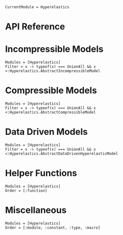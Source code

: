 ```@meta
CurrentModule = Hyperelastics
```

# API Reference

# Incompressible Models

```@autodocs
Modules = [Hyperelastics]
Filter = x -> typeof(x) === UnionAll && x <:Hyperelastics.AbstractIncompressibleModel
```

# Compressible Models

```@autodocs
Modules = [Hyperelastics]
Filter = x -> typeof(x) === UnionAll && x <:Hyperelastics.AbstractCompressibleModel
```

# Data Driven Models

```@autodocs
Modules = [Hyperelastics]
Filter = x -> typeof(x) === UnionAll && x <:Hyperelastics.AbstractDataDrivenHyperelasticModel
```

# Helper Functions

```@autodocs
Modules = [Hyperelastics]
Order = [:function]
```

# Miscellaneous

```@autodocs
Modules = [Hyperelastics]
Order = [:module, :constant, :type, :macro]
```


```@bibliography
```
